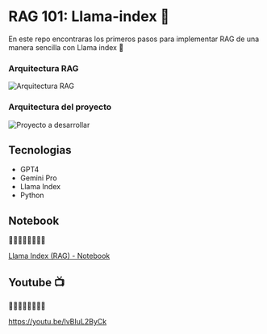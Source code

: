 # RAG 101: Llama-index 🦙
En este repo encontraras los primeros pasos para implementar RAG de una manera sencilla con Llama index 🦙

### Arquitectura RAG
![Arquitectura RAG](https://github.com/alarcon7a/RAG-101-Llama-index/assets/33847175/5508eaa8-ef59-448e-9127-f5e069afc196)

### Arquitectura del proyecto
![Proyecto a desarrollar](https://github.com/alarcon7a/RAG-101-Llama-index/assets/33847175/9cc4b4ac-1d0f-4973-9999-ca1c5db8e44e)

## Tecnologias

- GPT4
- Gemini Pro
- Llama Index
- Python

## Notebook
🔽🔽🔽🔽🔽🔽🔽🔽 

[Llama Index (RAG) - Notebook](Llama_index_RAG.ipynb)


## Youtube 📺
🔽🔽🔽🔽🔽🔽🔽🔽 

https://youtu.be/lvBIuL2ByCk
